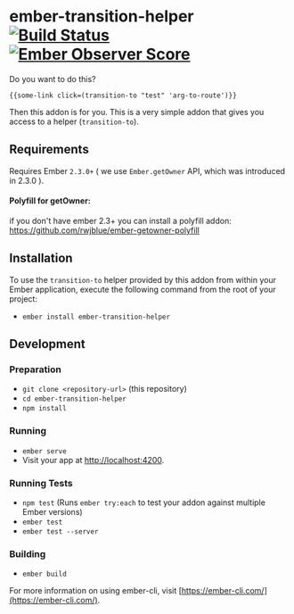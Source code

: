 # ember-transition-helper [![Build Status](https://travis-ci.org/peec/ember-transition-helper.svg)](https://travis-ci.org/peec/ember-transition-helper) [![Ember Observer Score](http://emberobserver.com/badges/ember-transition-helper.svg)](http://emberobserver.com/addons/ember-transition-helper)

Do you want to do this?

`{{some-link click=(transition-to "test" 'arg-to-route')}}`

Then this addon is for you. This is a very simple addon that gives you access to a helper (`transition-to`).

## Requirements

Requires Ember `2.3.0+` ( we use `Ember.getOwner` API, which was introduced in 2.3.0 ).

#### Polyfill for getOwner:

if you don't have ember 2.3+ you can install a polyfill addon:
https://github.com/rwjblue/ember-getowner-polyfill


## Installation

To use the `transition-to` helper provided by this addon from within your Ember application,
execute the following command from the root of your project:

* `ember install ember-transition-helper`

## Development

### Preparation

* `git clone <repository-url>` (this repository)
* `cd ember-transition-helper`
* `npm install`

### Running

* `ember serve`
* Visit your app at [http://localhost:4200](http://localhost:4200).

### Running Tests

* `npm test` (Runs `ember try:each` to test your addon against multiple Ember versions)
* `ember test`
* `ember test --server`

### Building

* `ember build`

For more information on using ember-cli, visit [https://ember-cli.com/](https://ember-cli.com/).
